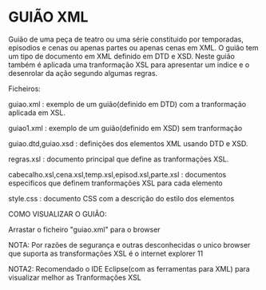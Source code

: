 # GUIÃO XML

Guião de uma peça de teatro ou uma série constituido por temporadas, episodios e cenas ou apenas partes ou apenas cenas em XML.
O guião tem um tipo de documento em XML definido em DTD e XSD.
Neste guião também é aplicada uma tranformação XSL para apresentar um indice e o desenrolar da ação segundo algumas regras.

Ficheiros:

guiao.xml : exemplo de um guião(definido em DTD) com a tranformação aplicada em XSL.

guiao1.xml : exemplo de um guião(definido em XSD) sem tranformação

guiao.dtd,guiao.xsd : definições dos elementos XML usando DTD e XSD.

regras.xsl : documento principal que define as tranformações XSL.

cabecalho.xsl,cena.xsl,temp.xsl,episod.xsl,parte.xsl : documentos especificos que definem tranformações XSL para cada elemento

style.css : documento CSS com a descrição do estilo dos elementos

COMO VISUALIZAR O GUIÃO:

Arrastar o ficheiro "guiao.xml" para o browser 

NOTA: Por razões de segurança e outras desconhecidas o unico browser que suporta as transformações XSL é o internet explorer 11

NOTA2: Recomendado o IDE Eclipse(com as ferramentas para XML) para visualizar melhor as Tranformações XSL
